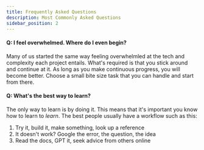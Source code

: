 ```yaml
---
title: Frequently Asked Questions
description: Most Commonly Asked Questions
sidebar_position: 2
---
```


#### Q: I feel overwhelmed. Where do I even begin?
Many of us started the same way feeling overwhelmled at the tech and complexity each project entails. What's required is that you stick around and continue at it. As long as you make continuous progress, you will become better. Choose a small bite size task that you can handle and start from there. 

#### Q: What's the best way to learn?
The only way to learn is by doing it. This means that it's important you know how to learn to *learn*. The best people usually have a workflow such as this:

1. Try it, build it, make something, look up a reference
2. It doesn't work? Google the error, the question, the idea
3. Read the docs, GPT it, seek advice from others online

